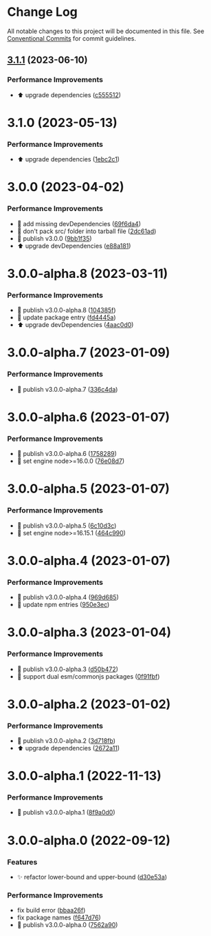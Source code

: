# Change Log

All notable changes to this project will be documented in this file. See
[Conventional Commits](https://conventionalcommits.org) for commit guidelines.

## [3.1.1](https://github.com/guanghechen/algorithm.ts/compare/@algorithm.ts/binary-search@3.1.0...@algorithm.ts/binary-search@3.1.1) (2023-06-10)

### Performance Improvements

- ⬆️ upgrade dependencies
  ([c555512](https://github.com/guanghechen/algorithm.ts/commit/c55551269eda0f98e75fca3fb862ce122b1a4889))

# 3.1.0 (2023-05-13)

### Performance Improvements

- ⬆️ upgrade dependencies
  ([1ebc2c1](https://github.com/guanghechen/algorithm.ts/commit/1ebc2c167dcc4024d9552aacf5838e1ffc73e58f))

# 3.0.0 (2023-04-02)

### Performance Improvements

- 🔧 add missing devDependencies
  ([69f6da4](https://github.com/guanghechen/algorithm.ts/commit/69f6da43cf1ecebac9f6bf8a7d8ffaced7f9de4c))
- 🔧 don't pack src/ folder into tarball file
  ([2dc61ad](https://github.com/guanghechen/algorithm.ts/commit/2dc61ad8c031cfc1ecf4f63c405d3e23eff1d9c9))
- 🔖 publish v3.0.0
  ([9bb1f35](https://github.com/guanghechen/algorithm.ts/commit/9bb1f3515444890907c8e811b989f17073f39591))
- ⬆️ upgrade devDependencies
  ([e88a181](https://github.com/guanghechen/algorithm.ts/commit/e88a181201ea675715be11d165b0c49c0f9224b8))

# 3.0.0-alpha.8 (2023-03-11)

### Performance Improvements

- 🔖 publish v3.0.0-alpha.8
  ([104385f](https://github.com/guanghechen/algorithm.ts/commit/104385f40c0be99b843e3342e85b618761047b69))
- 🔧 update package entry
  ([fd4445a](https://github.com/guanghechen/algorithm.ts/commit/fd4445a0197b21b1d6cc157c543c1f59116c2cc5))
- ⬆️ upgrade devDependencies
  ([4aac0d0](https://github.com/guanghechen/algorithm.ts/commit/4aac0d0267b4050689e95902d081302131417ec5))

# 3.0.0-alpha.7 (2023-01-09)

### Performance Improvements

- 🔖 publish v3.0.0-alpha.7
  ([336c4da](https://github.com/guanghechen/algorithm.ts/commit/336c4da3b92a49804c60d0a6dfb783b14712ce0a))

# 3.0.0-alpha.6 (2023-01-07)

### Performance Improvements

- 🔖 publish v3.0.0-alpha.6
  ([1758289](https://github.com/guanghechen/algorithm.ts/commit/1758289e40e4d8786800b21aeed3525a572e89fe))
- 🔧 set engine node>=16.0.0
  ([76e08d7](https://github.com/guanghechen/algorithm.ts/commit/76e08d7a410d437f83a84002c97892204c1fd5ca))

# 3.0.0-alpha.5 (2023-01-07)

### Performance Improvements

- 🔖 publish v3.0.0-alpha.5
  ([6c10d3c](https://github.com/guanghechen/algorithm.ts/commit/6c10d3c77bf342c7284a27e0fe07ce26fbdba05b))
- 🔧 set engine node>=16.15.1
  ([464c990](https://github.com/guanghechen/algorithm.ts/commit/464c99062aeec99258c1a1e475570b549f63addb))

# 3.0.0-alpha.4 (2023-01-07)

### Performance Improvements

- 🔖 publish v3.0.0-alpha.4
  ([969d685](https://github.com/guanghechen/algorithm.ts/commit/969d68502c3c35690ed7aee86dde2fe60cddddfc))
- 🔧 update npm entries
  ([950e3ec](https://github.com/guanghechen/algorithm.ts/commit/950e3ec1d0c9ec3a53de613b9048b3442697404d))

# 3.0.0-alpha.3 (2023-01-04)

### Performance Improvements

- 🔖 publish v3.0.0-alpha.3
  ([d50b472](https://github.com/guanghechen/algorithm.ts/commit/d50b4725bde1b43474f490a29672db5aa1482ae3))
- 🔧 support dual esm/commonjs packages
  ([0f91fbf](https://github.com/guanghechen/algorithm.ts/commit/0f91fbf7c22d7778175ee833afdcf05df5dd34ba))

# 3.0.0-alpha.2 (2023-01-02)

### Performance Improvements

- 🔖 publish v3.0.0-alpha.2
  ([3d718fb](https://github.com/guanghechen/algorithm.ts/commit/3d718fba94605e2fd60a3056b502e2e1376ca0ed))
- ⬆️ upgrade dependencies
  ([2672a11](https://github.com/guanghechen/algorithm.ts/commit/2672a119246358d4589ae36bcabd044d395b6136))

# 3.0.0-alpha.1 (2022-11-13)

### Performance Improvements

- 🔖 publish v3.0.0-alpha.1
  ([8f9a0d0](https://github.com/guanghechen/algorithm.ts/commit/8f9a0d0dfee15efc08c4165848123b118c13ce81))

# 3.0.0-alpha.0 (2022-09-12)

### Features

- ✨ refactor lower-bound and upper-bound
  ([d30e53a](https://github.com/guanghechen/algorithm.ts/commit/d30e53ac299906b366bd88dc99ac926a87796613))

### Performance Improvements

- fix build error
  ([bbaa26f](https://github.com/guanghechen/algorithm.ts/commit/bbaa26fc2654a47438574c73997ab4e4fca7bc72))
- fix package names
  ([f647d76](https://github.com/guanghechen/algorithm.ts/commit/f647d76ebf0606a773624c9d0121151d6e75ddd3))
- 🔖 publish v3.0.0-alpha.0
  ([7562a90](https://github.com/guanghechen/algorithm.ts/commit/7562a908843d63b6b1bf92e7aa2104e7b294eaa0))
